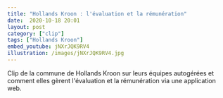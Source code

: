 ```yaml
---
title: "Hollands Kroon : l'évaluation et la rémunération"
date:  2020-10-18 20:01
layout: post
category: ["clip"]
tags: ["Hollands Kroon"]
embed_youtube: jNXrJQK9RV4
illustration: /images/jNXrJQK9RV4.jpg
---
```

Clip de la commune de Hollands Kroon sur leurs équipes autogérées et comment elles gèrent l'évaluation et la rémunération via une application web.
